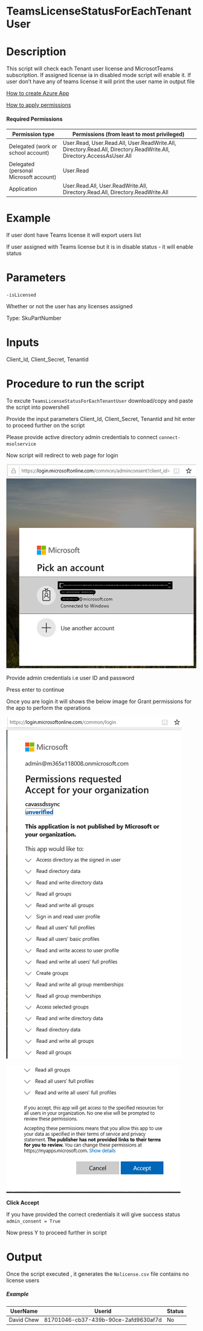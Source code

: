 # TeamsLicenseStatusForEachTenantUser

# Description

This script will check each Tenant user license and MicrosotTeams subscription. If assigned license ia in disabled mode script will enable it. If user don’t have any of teams license it will print the user name in output file

[How to create Azure App](https://docs.microsoft.com/en-us/graph/auth-register-app-v2)

[How to apply permissions](https://docs.microsoft.com/en-us/graph/notifications-integration-app-registration)

#### Required Permissions

|Permission type	|Permissions (from least to most privileged)|
|---|----|
|Delegated (work or school account)	|User.Read, User.Read.All, User.ReadWrite.All, Directory.Read.All, Directory.ReadWrite.All, Directory.AccessAsUser.All|
|Delegated (personal Microsoft account)	|User.Read|
|Application	|User.Read.All, User.ReadWrite.All, Directory.Read.All, Directory.ReadWrite.All|

# Example

If user dont have Teams license it will export users list

If user assigned with Teams license but it is in disable status - it will enable status

# Parameters

`-isLicensed`

Whether or not the user has any licenses assigned

Type: SkuPartNumber

# Inputs

Client_Id, Client_Secret, Tenantid

# Procedure to run the script
 
   To excute `TeamsLicenseStatusForEachTenantUser` download/copy and paste the script into powershell
        
   Provide the input parameters Client_Id, Client_Secret, Tenantid and hit enter to proceed further on the script
   
   Please provide active directory admin credentials to connect `connect-msolservice` 
        
   Now script will redirect to web page for login
        
   ![Signin](https://github.com/Geetha63/MS-Teams-Scripts/blob/master/Images/Siginin.png)
        
   Provide admin credentials i.e user ID and password 
        
   Press enter to continue
   
   Once you are login it will shows the below image for Grant permissions for the app to perform the operations

  ![GrantPermission](https://github.com/Geetha63/MS-Teams-Scripts/blob/master/Images/GrantPermissions.png)	
 
  ![GrantPermission](https://github.com/Geetha63/MS-Teams-Scripts/blob/master/Images/GrantPermissions2.png)
 
 **Click Accept**

 If you have provided the correct credentials it will give success status `admin_consent = True`
 
 Now press Y to proceed further in script

# Output

 Once the script executed , it generates the `Nolicense.csv` file contains no license users

##### Example

|UserName  | Userid  | Status |
|----------|---------|--------|
|David Chew|81701046-cb37-439b-90ce-2afd9630af7d|No|
